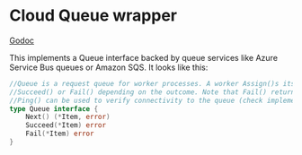# Cloud Queue wrapper

[Godoc](https://godoc.org/github.com/michaelbironneau/queue)

This implements a Queue interface backed by queue services like Azure Service Bus queues or Amazon SQS. It looks like this:

```go
//Queue is a request queue for worker processes. A worker Assign()s itself an item, does some work based on that item, and either calls
//Succeed() or Fail() depending on the outcome. Note that Fail() returns the item to the queue.
//Ping() can be used to verify connectivity to the queue (check implementation details).
type Queue interface {
	Next() (*Item, error)
	Succeed(*Item) error
	Fail(*Item) error
}

```
